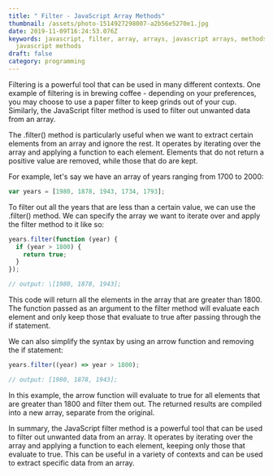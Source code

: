 ```yaml
---
title: " Filter - JavaScript Array Methods"
thumbnail: /assets/photo-1514927298007-a2b56e5270e1.jpg
date: 2019-11-09T16:24:53.076Z
keywords: javascript, filter, array, arrays, javascript arrays, methods,
  javascript methods
draft: false
category: programming
---
```


Filtering is a powerful tool that can be used in many different contexts. One
example of filtering is in brewing coffee - depending on your preferences, you
may choose to use a paper filter to keep grinds out of your cup. Similarly,
the JavaScript filter method is used to filter out unwanted data from an
array.

The .filter() method is particularly useful when we want to extract certain elements from an array and ignore the rest. It operates by iterating over the array and applying a function to each element. Elements that do not return a positive value are removed, while those that do are kept.

For example, let's say we have an array of years ranging from 1700 to 2000:

```javascript
var years = [1980, 1878, 1943, 1734, 1793];
```

To filter out all the years that are less than a certain value, we can use the .filter() method. We can specify the array we want to iterate over and apply the filter method to it like so:

```javascript
years.filter(function (year) {
  if (year > 1800) {
    return true;
  }
});

// output: \[1980, 1878, 1943];
```

This code will return all the elements in the array that are greater than 1800. The function passed as an argument to the filter method will evaluate each element and only keep those that evaluate to true after passing through the if statement.

We can also simplify the syntax by using an arrow function and removing the if statement:

```javascript
years.filter((year) => year > 1800);

// output: [1980, 1878, 1943];
```

In this example, the arrow function will evaluate to true for all elements that are greater than 1800 and filter them out. The returned results are compiled into a new array, separate from the original.

In summary, the JavaScript filter method is a powerful tool that can be used to filter out unwanted data from an array. It operates by iterating over the array and applying a function to each element, keeping only those that evaluate to true. This can be useful in a variety of contexts and can be used to extract specific data from an array.
